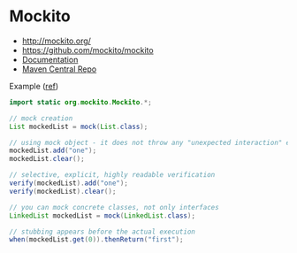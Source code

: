 # Mockito

* <http://mockito.org/>
* <https://github.com/mockito/mockito>
* [Documentation](http://site.mockito.org/mockito/docs/current/org/mockito/Mockito.html)
* [Maven Central Repo](http://search.maven.org/#search%7Cga%7C1%7Cg%3A%22org.mockito%22%2C%20a%3A%22mockito-core%22)

Example ([ref](http://mockito.org/))
```java
import static org.mockito.Mockito.*;

// mock creation
List mockedList = mock(List.class);

// using mock object - it does not throw any "unexpected interaction" exception
mockedList.add("one");
mockedList.clear();

// selective, explicit, highly readable verification
verify(mockedList).add("one");
verify(mockedList).clear();

// you can mock concrete classes, not only interfaces
LinkedList mockedList = mock(LinkedList.class);

// stubbing appears before the actual execution
when(mockedList.get(0)).thenReturn("first");
```
